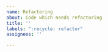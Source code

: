 ```yaml
---
name: Refactoring
about: Code which needs refactoring
title: ''
labels: ":recycle: refactor"
assignees: ''

---
```



